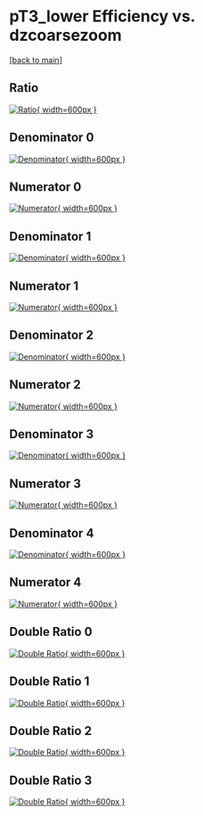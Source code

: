 # pT3_lower Efficiency vs. dzcoarsezoom

[[back to main](./)]



## Ratio

[![Ratio](../mtv/var/pT3_lower_xtr_0_1_eff_dzcoarsezoom.png){ width=600px }](../mtv/var/pT3_lower_xtr_0_1_eff_dzcoarsezoom.pdf)

## Denominator 0

[![Denominator](../mtv/den/pT3_lower_xtr_0_1_eff_dzcoarsezoom_den0.png){ width=600px }](../mtv/den/pT3_lower_xtr_0_1_eff_dzcoarsezoom_den0.pdf)

## Numerator 0

[![Numerator](../mtv/num/pT3_lower_xtr_0_1_eff_dzcoarsezoom_num0.png){ width=600px }](../mtv/num/pT3_lower_xtr_0_1_eff_dzcoarsezoom_num0.pdf)

## Denominator 1

[![Denominator](../mtv/den/pT3_lower_xtr_0_1_eff_dzcoarsezoom_den1.png){ width=600px }](../mtv/den/pT3_lower_xtr_0_1_eff_dzcoarsezoom_den1.pdf)

## Numerator 1

[![Numerator](../mtv/num/pT3_lower_xtr_0_1_eff_dzcoarsezoom_num1.png){ width=600px }](../mtv/num/pT3_lower_xtr_0_1_eff_dzcoarsezoom_num1.pdf)

## Denominator 2

[![Denominator](../mtv/den/pT3_lower_xtr_0_1_eff_dzcoarsezoom_den2.png){ width=600px }](../mtv/den/pT3_lower_xtr_0_1_eff_dzcoarsezoom_den2.pdf)

## Numerator 2

[![Numerator](../mtv/num/pT3_lower_xtr_0_1_eff_dzcoarsezoom_num2.png){ width=600px }](../mtv/num/pT3_lower_xtr_0_1_eff_dzcoarsezoom_num2.pdf)

## Denominator 3

[![Denominator](../mtv/den/pT3_lower_xtr_0_1_eff_dzcoarsezoom_den3.png){ width=600px }](../mtv/den/pT3_lower_xtr_0_1_eff_dzcoarsezoom_den3.pdf)

## Numerator 3

[![Numerator](../mtv/num/pT3_lower_xtr_0_1_eff_dzcoarsezoom_num3.png){ width=600px }](../mtv/num/pT3_lower_xtr_0_1_eff_dzcoarsezoom_num3.pdf)

## Denominator 4

[![Denominator](../mtv/den/pT3_lower_xtr_0_1_eff_dzcoarsezoom_den4.png){ width=600px }](../mtv/den/pT3_lower_xtr_0_1_eff_dzcoarsezoom_den4.pdf)

## Numerator 4

[![Numerator](../mtv/num/pT3_lower_xtr_0_1_eff_dzcoarsezoom_num4.png){ width=600px }](../mtv/num/pT3_lower_xtr_0_1_eff_dzcoarsezoom_num4.pdf)

## Double Ratio 0

[![Double Ratio](../mtv/ratio/pT3_lower_xtr_0_1_eff_dzcoarsezoom_ratio0.png){ width=600px }](../mtv/ratio/pT3_lower_xtr_0_1_eff_dzcoarsezoom_ratio0.pdf)

## Double Ratio 1

[![Double Ratio](../mtv/ratio/pT3_lower_xtr_0_1_eff_dzcoarsezoom_ratio1.png){ width=600px }](../mtv/ratio/pT3_lower_xtr_0_1_eff_dzcoarsezoom_ratio1.pdf)

## Double Ratio 2

[![Double Ratio](../mtv/ratio/pT3_lower_xtr_0_1_eff_dzcoarsezoom_ratio2.png){ width=600px }](../mtv/ratio/pT3_lower_xtr_0_1_eff_dzcoarsezoom_ratio2.pdf)

## Double Ratio 3

[![Double Ratio](../mtv/ratio/pT3_lower_xtr_0_1_eff_dzcoarsezoom_ratio3.png){ width=600px }](../mtv/ratio/pT3_lower_xtr_0_1_eff_dzcoarsezoom_ratio3.pdf)

